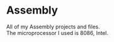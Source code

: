 # Assembly
All of my Assembly projects and files.<br>
The microprocessor I used is 8086, Intel.<br>

